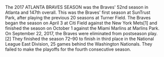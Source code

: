 The 2017 ATLANTA BRAVES SEASON was the Braves' 52nd season in Atlanta and 147th overall. This was the Braves' first season at SunTrust Park, after playing the previous 20 seasons at Turner Field. The Braves began the season on April 3 at Citi Field against the New York Mets[1] and finished the season on October 1 against the Miami Marlins at Marlins Park. On September 22, 2017, the Braves were eliminated from postseason play.[2] They finished the season 72–90 to finish in third place in the National League East Division, 25 games behind the Washington Nationals. They failed to make the playoffs for the fourth consecutive season.
